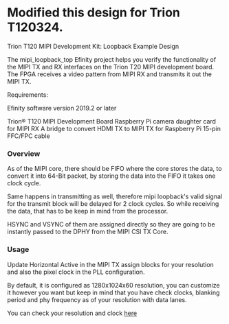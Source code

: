 # Modified this design for Trion T120324. 

Trion T120 MIPI Development Kit: Loopback Example Design


The mipi_loopback_top Efinity project helps you verify the functionality of
the MIPI TX and RX interfaces on the Trion T20 MIPI development board. The 
FPGA receives a video pattern from MIPI RX and transmits it out the MIPI TX.


Requirements:


Efinity software version 2019.2 or later

Trion® T120 MIPI Development Board
Raspberry Pi camera daughter card for MIPI RX
A bridge to convert HDMI TX to MIPI TX for Raspberry Pi
15-pin FFC/FPC cable

### Overview

As of the MIPI core, there should be FIFO where the core stores the data,
to convert it into 64-Bit packet, by storing the data into the FIFO
it takes one clock cycle.

Same happens in transmitting as well, therefore mipi loopback's valid
signal for the transmit block will be delayed for 2 clock cycles. So while 
receiving the data, that has to be keep in mind from the processor.

HSYNC and VSYNC of them are assigned directly so they are going to be instantly
passed to the DPHY from the MIPI CSI TX Core.

### Usage

Update Horizontal Active in the MIPI TX assign blocks for your resolution and
also the pixel clock in the PLL configuration.

By default, it is configured as 1280x1024x60 resolution, you can customize it
however you want but keep in mind that you have check clocks, blanking
period and phy frequency as of your resolution with data lanes.

You can check your resolution and clock [here](https://docs.google.com/spreadsheets/d/1H6d436q-6mzwUZPEsymqT9noEm0PC_MO/edit#gid=1001728934)
